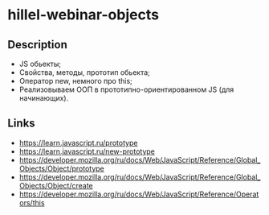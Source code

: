 # hillel-webinar-objects

## Description
+ JS обьекты;
+ Свойства, методы, прототип обьекта;
+ Оператор new, немного про this;
+ Реализовываем ООП в прототипно-ориентированном JS (для начинающих).

## Links

+ https://learn.javascript.ru/prototype
+ https://learn.javascript.ru/new-prototype
+ https://developer.mozilla.org/ru/docs/Web/JavaScript/Reference/Global_Objects/Object/prototype
+ https://developer.mozilla.org/ru/docs/Web/JavaScript/Reference/Global_Objects/Object/create
+ https://developer.mozilla.org/ru/docs/Web/JavaScript/Reference/Operators/this